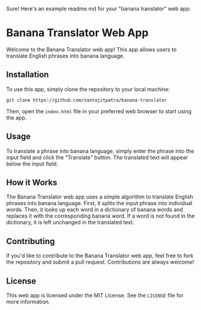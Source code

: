 Sure! Here's an example readme.md for your "banana translator" web app:

# Banana Translator Web App

Welcome to the Banana Translator web app! This app allows users to translate English phrases into banana language.

## Installation

To use this app, simply clone the repository to your local machine:

```
git clone https://github.com/santajitpatra/banana-translator
```

Then, open the `index.html` file in your preferred web browser to start using the app.

## Usage

To translate a phrase into banana language, simply enter the phrase into the input field and click the "Translate" button. The translated text will appear below the input field.

## How it Works

The Banana Translator web app uses a simple algorithm to translate English phrases into banana language. First, it splits the input phrase into individual words. Then, it looks up each word in a dictionary of banana words and replaces it with the corresponding banana word. If a word is not found in the dictionary, it is left unchanged in the translated text.

## Contributing

If you'd like to contribute to the Banana Translator web app, feel free to fork the repository and submit a pull request. Contributions are always welcome!

## License

This web app is licensed under the MIT License. See the `LICENSE` file for more information.
